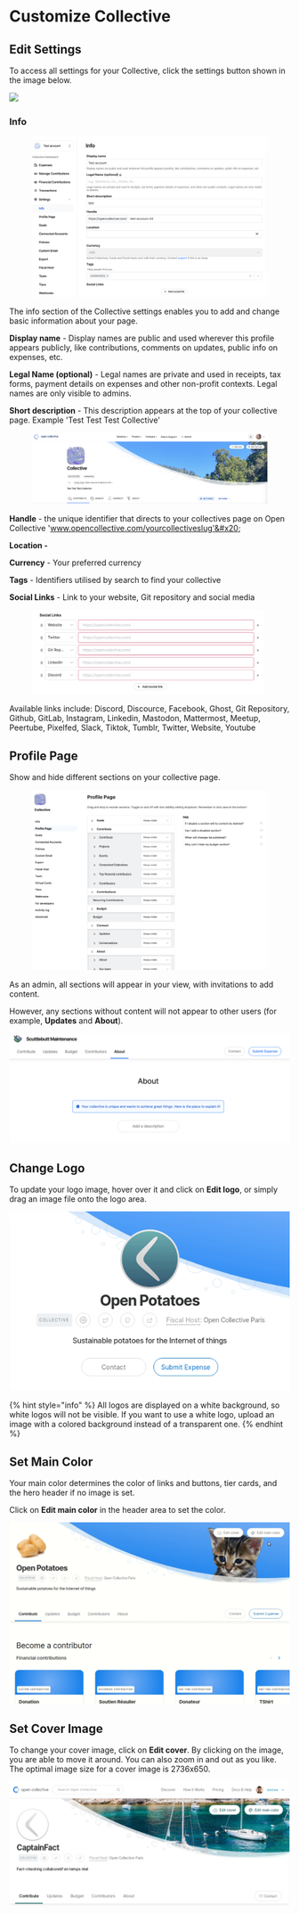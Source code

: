 # Customize Collective

## Edit Settings

To access all settings for your Collective, click the settings button shown in the image below.

![](../../.gitbook/assets/collectives\_customize\_collective\_2021-05-31.png)

### Info&#x20;

<figure><img src="../../.gitbook/assets/collectives_customize_info_2023-06-27.png" alt=""><figcaption></figcaption></figure>

The info section of the Collective settings enables you to add and change basic information about your page.&#x20;

**Display name** - Display names are public and used wherever this profile appears publicly, like contributions, comments on updates, public info on expenses, etc.&#x20;

**Legal Name (optional)** - Legal names are private and used in receipts, tax forms, payment details on expenses and other non-profit contexts. Legal names are only visible to admins.&#x20;

**Short description** - This description appears at the top of your collective page. Example 'Test Test Test Collective'

<figure><img src="../../.gitbook/assets/collective_settings_customise_description_2022_10_06.png" alt=""><figcaption></figcaption></figure>

**Handle** - the unique identifier that directs to your collectives page on Open Collective 'www.opencollective.com/yourcollectiveslug'&#x20;

**Location -**&#x20;

**Currency** - Your preferred currency&#x20;

**Tags** - Identifiers utilised by search to find your collective&#x20;

**Social Links** - Link to your website, Git repository and social media

<figure><img src="../../.gitbook/assets/collectives_customize_sociallinks_2023-06-27.png" alt=""><figcaption></figcaption></figure>

Available links include: Discord, Discource, Facebook, Ghost, Git Repository, Github, GitLab, Instagram, Linkedin, Mastodon, Mattermost, Meetup, Peertube, Pixelfed, Slack, Tiktok, Tumblr, Twitter, Website, Youtube

## Profile Page

Show and hide different sections on your collective page.&#x20;

<figure><img src="../../.gitbook/assets/collectives_settings_profilepage_2022_09_19.png" alt=""><figcaption></figcaption></figure>

As an admin, all sections will appear in your view, with invitations to add content.

&#x20;However, any sections without content will not appear to other users (for example, **Updates** and **About**).

![](../../.gitbook/assets/screen-shot-2019-09-18-at-11.12.02-am.png)

## Change Logo

To update your logo image, hover over it and click on **Edit logo**, or simply drag an image file onto the logo area.

![](../../.gitbook/assets/avatar-edit.gif)

{% hint style="info" %}
All logos are displayed on a white background, so white logos will not be visible. If you want to use a white logo, upload an image with a colored background instead of a transparent one.
{% endhint %}

## Set Main Color

Your main color determines the color of links and buttons, tier cards, and the hero header if no image is set.

Click on **Edit main color** in the header area to set the color.

![](../../.gitbook/assets/set-color.gif)

## Set Cover Image

To change your cover image, click on **Edit cover**. By clicking on the image, you are able to move it around. You can also zoom in and out as you like. The optimal image size for a cover image is 2736x650.&#x20;

![](../../.gitbook/assets/cover-image.gif)
